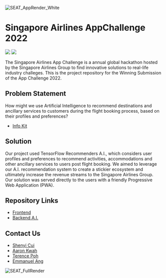 ![SEAT_AppRender_White](https://user-images.githubusercontent.com/29945147/188915459-81a963ea-9417-4a74-a299-81dc6b401344.png)

# Singapore Airlines AppChallenge 2022
![](https://img.shields.io/badge/2022-Winner%20%F0%9F%8F%86-yellow) ![](https://img.shields.io/badge/2022-1st%20Place-brightgreen)

The Singapore Airlines App Challenge is a annual global hackathon hosted by the Singapore Airlines Group to find innovative solutions to real-life industry challeges. This is the project repository for the Winning Submission of the App Challenge 2022.

## Problem Statement
How might we use Artificial Intelligence to recommend destinations and ancillary services to customers during the flight booking process, based on their profiles and preferences?
- [Info Kit](https://github.com/SEAT-SIA-AppChallenge-2022/.github/blob/main/(AppChallenge%202022)%20INFO%20KIT%20-%20AI%20recommendation.pdf)

## Solution
Our project used TensorFlow Recommenders A.I., which considers user profiles and preferences to recommend activities, accommodations and other ancillary services to users post flight booking. We aimed to leverage our A.I. recommendation system to create a stickier ecosystem and ultimately increase the revenue streams to the Singapore Airlines Group. Our solution was served directly to the users with a friendly Progressive Web Application (PWA).

## Repository Links
- [Frontend](https://github.com/SEAT-SIA-AppChallenge-2022/SEAT-frontend)
- [Backend A.I.](https://github.com/SEAT-SIA-AppChallenge-2022/SEAT-recommender)

## Contact Us
- [Shenyi Cui](https://www.linkedin.com/in/shenyi-cui-4b9b95211/)
- [Aaron Kwah](https://www.linkedin.com/in/aaronkwah/)
- [Terence Poh](https://www.linkedin.com/in/terence-poh-a0715b179/)
- [Emmanuel Ang](https://www.linkedin.com/in/emmanuelangyx/)

![SEAT_FullRender](https://user-images.githubusercontent.com/29945147/188915502-24f03afb-6bf9-4d45-8269-245140bc7786.png)
